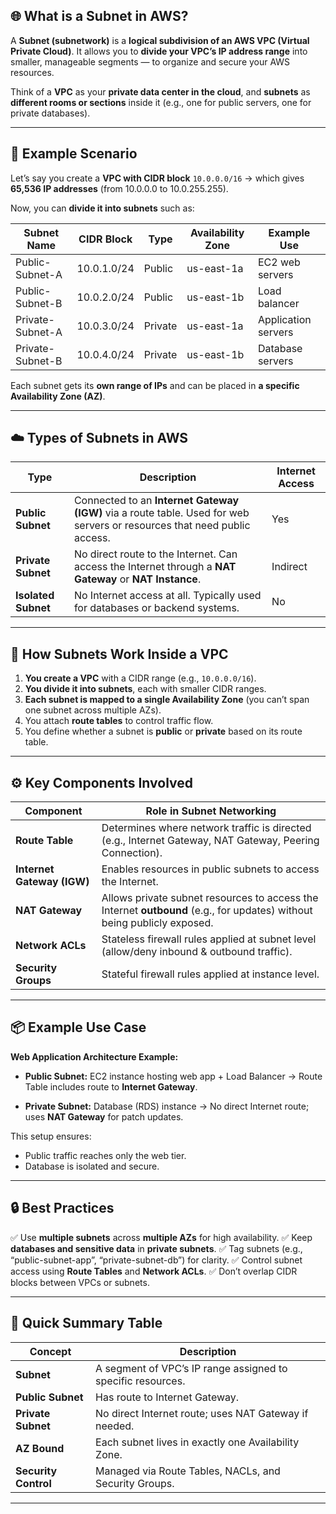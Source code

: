 ## 🌐 What is a Subnet in AWS?

A **Subnet (subnetwork)** is a **logical subdivision of an AWS VPC (Virtual Private Cloud)**.
It allows you to **divide your VPC’s IP address range** into smaller, manageable segments — to organize and secure your AWS resources.

Think of a **VPC** as your **private data center in the cloud**, and **subnets** as **different rooms or sections** inside it (e.g., one for public servers, one for private databases).

---

## 🧩 Example Scenario

Let’s say you create a **VPC with CIDR block**
`10.0.0.0/16` → which gives **65,536 IP addresses** (from 10.0.0.0 to 10.0.255.255).

Now, you can **divide it into subnets** such as:

| Subnet Name      | CIDR Block  | Type    | Availability Zone | Example Use         |
| ---------------- | ----------- | ------- | ----------------- | ------------------- |
| Public-Subnet-A  | 10.0.1.0/24 | Public  | us-east-1a        | EC2 web servers     |
| Public-Subnet-B  | 10.0.2.0/24 | Public  | us-east-1b        | Load balancer       |
| Private-Subnet-A | 10.0.3.0/24 | Private | us-east-1a        | Application servers |
| Private-Subnet-B | 10.0.4.0/24 | Private | us-east-1b        | Database servers    |

Each subnet gets its **own range of IPs** and can be placed in **a specific Availability Zone (AZ)**.

---

## ☁️ Types of Subnets in AWS

| Type                | Description                                                                                                              | Internet Access |
| ------------------- | ------------------------------------------------------------------------------------------------------------------------ | --------------- |
| **Public Subnet**   | Connected to an **Internet Gateway (IGW)** via a route table. Used for web servers or resources that need public access. | Yes             |
| **Private Subnet**  | No direct route to the Internet. Can access the Internet through a **NAT Gateway** or **NAT Instance**.                  | Indirect        |
| **Isolated Subnet** | No Internet access at all. Typically used for databases or backend systems.                                              | No              |

---

## 🔁 How Subnets Work Inside a VPC

1. **You create a VPC** with a CIDR range (e.g., `10.0.0.0/16`).
2. **You divide it into subnets**, each with smaller CIDR ranges.
3. **Each subnet is mapped to a single Availability Zone** (you can’t span one subnet across multiple AZs).
4. You attach **route tables** to control traffic flow.
5. You define whether a subnet is **public** or **private** based on its route table.

---

## ⚙️ Key Components Involved

| Component                  | Role in Subnet Networking                                                                                               |
| -------------------------- | ----------------------------------------------------------------------------------------------------------------------- |
| **Route Table**            | Determines where network traffic is directed (e.g., Internet Gateway, NAT Gateway, Peering Connection).                 |
| **Internet Gateway (IGW)** | Enables resources in public subnets to access the Internet.                                                             |
| **NAT Gateway**            | Allows private subnet resources to access the Internet **outbound** (e.g., for updates) without being publicly exposed. |
| **Network ACLs**           | Stateless firewall rules applied at subnet level (allow/deny inbound & outbound traffic).                               |
| **Security Groups**        | Stateful firewall rules applied at instance level.                                                                      |

---

## 📦 Example Use Case

**Web Application Architecture Example:**

* **Public Subnet:** EC2 instance hosting web app + Load Balancer
  → Route Table includes route to **Internet Gateway**.

* **Private Subnet:** Database (RDS) instance
  → No direct Internet route; uses **NAT Gateway** for patch updates.

This setup ensures:

* Public traffic reaches only the web tier.
* Database is isolated and secure.

---

## 🔒 Best Practices

✅ Use **multiple subnets** across **multiple AZs** for high availability.
✅ Keep **databases and sensitive data** in **private subnets**.
✅ Tag subnets (e.g., “public-subnet-app”, “private-subnet-db”) for clarity.
✅ Control subnet access using **Route Tables** and **Network ACLs**.
✅ Don’t overlap CIDR blocks between VPCs or subnets.

---

## 🧠 Quick Summary Table

| Concept              | Description                                                 |
| -------------------- | ----------------------------------------------------------- |
| **Subnet**           | A segment of VPC’s IP range assigned to specific resources. |
| **Public Subnet**    | Has route to Internet Gateway.                              |
| **Private Subnet**   | No direct Internet route; uses NAT Gateway if needed.       |
| **AZ Bound**         | Each subnet lives in exactly one Availability Zone.         |
| **Security Control** | Managed via Route Tables, NACLs, and Security Groups.       |

---
